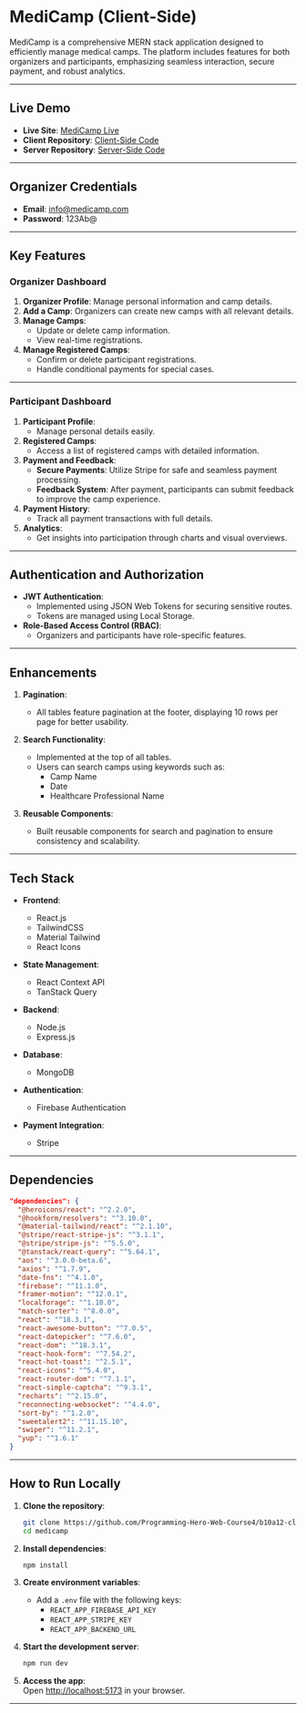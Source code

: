 # **MediCamp (Client-Side)**

MediCamp is a comprehensive MERN stack application designed to efficiently manage medical camps. The platform includes features for both organizers and participants, emphasizing seamless interaction, secure payment, and robust analytics.

---

## **Live Demo**

- **Live Site**: [MediCamp Live](https://medicamp-91966.web.app/)
- **Client Repository**: [Client-Side Code](https://github.com/Sushanto171/medicamp)
- **Server Repository**: [Server-Side Code](https://github.com/Sushanto171/medicamp-server)

---

## **Organizer Credentials**

- **Email**: info@medicamp.com
- **Password**: 123Ab@

---

## **Key Features**

### **Organizer Dashboard**

1. **Organizer Profile**: Manage personal information and camp details.
2. **Add a Camp**: Organizers can create new camps with all relevant details.
3. **Manage Camps**:
   - Update or delete camp information.
   - View real-time registrations.
4. **Manage Registered Camps**:
   - Confirm or delete participant registrations.
   - Handle conditional payments for special cases.

---

### **Participant Dashboard**

1. **Participant Profile**:
   - Manage personal details easily.
2. **Registered Camps**:
   - Access a list of registered camps with detailed information.
3. **Payment and Feedback**:
   - **Secure Payments**: Utilize Stripe for safe and seamless payment processing.
   - **Feedback System**: After payment, participants can submit feedback to improve the camp experience.
4. **Payment History**:
   - Track all payment transactions with full details.
5. **Analytics**:
   - Get insights into participation through charts and visual overviews.

---

## **Authentication and Authorization**

- **JWT Authentication**:
  - Implemented using JSON Web Tokens for securing sensitive routes.
  - Tokens are managed using Local Storage.
- **Role-Based Access Control (RBAC)**:
  - Organizers and participants have role-specific features.

---

## **Enhancements**

1. **Pagination**:

   - All tables feature pagination at the footer, displaying 10 rows per page for better usability.

2. **Search Functionality**:

   - Implemented at the top of all tables.
   - Users can search camps using keywords such as:
     - Camp Name
     - Date
     - Healthcare Professional Name

3. **Reusable Components**:
   - Built reusable components for search and pagination to ensure consistency and scalability.

---

## **Tech Stack**

- **Frontend**:

  - React.js
  - TailwindCSS
  - Material Tailwind
  - React Icons

- **State Management**:

  - React Context API
  - TanStack Query

- **Backend**:

  - Node.js
  - Express.js

- **Database**:

  - MongoDB

- **Authentication**:

  - Firebase Authentication

- **Payment Integration**:
  - Stripe

---

## **Dependencies**

```json
"dependencies": {
  "@heroicons/react": "^2.2.0",
  "@hookform/resolvers": "^3.10.0",
  "@material-tailwind/react": "^2.1.10",
  "@stripe/react-stripe-js": "^3.1.1",
  "@stripe/stripe-js": "^5.5.0",
  "@tanstack/react-query": "^5.64.1",
  "aos": "^3.0.0-beta.6",
  "axios": "^1.7.9",
  "date-fns": "^4.1.0",
  "firebase": "^11.1.0",
  "framer-motion": "^12.0.1",
  "localforage": "^1.10.0",
  "match-sorter": "^8.0.0",
  "react": "^18.3.1",
  "react-awesome-button": "^7.0.5",
  "react-datepicker": "^7.6.0",
  "react-dom": "^18.3.1",
  "react-hook-form": "^7.54.2",
  "react-hot-toast": "^2.5.1",
  "react-icons": "^5.4.0",
  "react-router-dom": "^7.1.1",
  "react-simple-captcha": "^9.3.1",
  "recharts": "^2.15.0",
  "reconnecting-websocket": "^4.4.0",
  "sort-by": "^1.2.0",
  "sweetalert2": "^11.15.10",
  "swiper": "^11.2.1",
  "yup": "^1.6.1"
}
```

---

## **How to Run Locally**

1. **Clone the repository**:

   ```bash
   git clone https://github.com/Programming-Hero-Web-Course4/b10a12-client-side-Sushanto171.git
   cd medicamp
   ```

2. **Install dependencies**:

   ```bash
   npm install
   ```

3. **Create environment variables**:

   - Add a `.env` file with the following keys:
     - `REACT_APP_FIREBASE_API_KEY`
     - `REACT_APP_STRIPE_KEY`
     - `REACT_APP_BACKEND_URL`

4. **Start the development server**:

   ```bash
   npm run dev
   ```

5. **Access the app**:  
   Open [http://localhost:5173](http://localhost:5173) in your browser.

---
